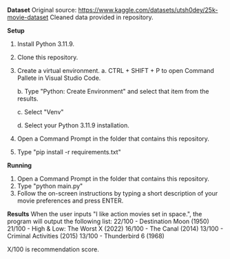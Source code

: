 **Dataset**
Original source: https://www.kaggle.com/datasets/utsh0dey/25k-movie-dataset
Cleaned data provided in repository. 

**Setup**
1. Install Python 3.11.9.
2. Clone this repository.
3. Create a virtual environment.
    a. CTRL + SHIFT + P to open Command Pallete in Visual Studio Code.

    b. Type "Python: Create Environment" and select that item from the results.

    c. Select "Venv"

    d. Select your Python 3.11.9 installation.
    
4. Open a Command Prompt in the folder that contains this repository. 
5. Type "pip install -r requirements.txt"

**Running**
1. Open a Command Prompt in the folder that contains this repository. 
2. Type "python main.py"
3. Follow the on-screen instructions by typing a short description of your movie preferences and press ENTER. 

**Results**
When the user inputs "I like action movies set in space.", the program will output the following list:
22/100 - Destination Moon (1950)
21/100 - High & Low: The Worst X (2022)
16/100 - The Canal (2014)
13/100 - Criminal Activities (2015)
13/100 - Thunderbird 6 (1968)

X/100 is recommendation score.